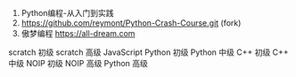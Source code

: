 
1. Python编程-从入门到实践
2. https://github.com/reymont/Python-Crash-Course.git (fork)
3. 傲梦编程 https://all-dream.com

scratch 初级 
scratch 高级
JavaScript
Python 初级
Python 中级
C++ 初级
C++ 中级
NOIP 初级
NOIP 高级
Python 高级
